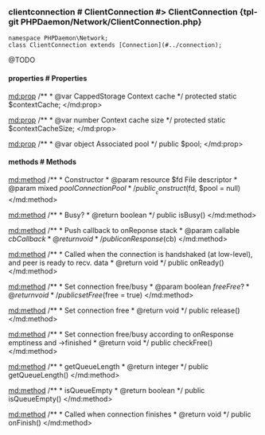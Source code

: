 ### clientconnection # ClientConnection #> ClientConnection {tpl-git PHPDaemon/Network/ClientConnection.php}

```php:p
namespace PHPDaemon\Network;
class ClientConnection extends [Connection](#../connection);
```

@TODO

<!-- include-namespace path="\PHPDaemon\Network\ClientConnection" commit="" level="" access="" -->
#### properties # Properties

<md:prop>
/**
	 * @var CappedStorage Context cache
	 */
protected static $contextCache;
</md:prop>

<md:prop>
/**
	 * @var number Context cache size
	 */
protected static $contextCacheSize;
</md:prop>

<md:prop>
/**
	 * @var object Associated pool
	 */
public $pool;
</md:prop>

#### methods # Methods

<md:method>
/**
	 * Constructor
	 * @param resource $fd   File descriptor
	 * @param mixed    $pool ConnectionPool
	 */
public __construct($fd, $pool = null)
</md:method>

<md:method>
/**
	 * Busy?
	 * @return boolean
	 */
public isBusy()
</md:method>

<md:method>
/**
	 * Push callback to onReponse stack
	 * @param  callable $cb Callback
	 * @return void
	 */
public onResponse($cb)
</md:method>

<md:method>
/**
	 * Called when the connection is handshaked (at low-level), and peer is ready to recv. data
	 * @return void
	 */
public onReady()
</md:method>

<md:method>
/**
	 * Set connection free/busy
	 * @param  boolean $free Free?
	 * @return void
	 */
public setFree($free = true)
</md:method>

<md:method>
/**
	 * Set connection free
	 * @return void
	 */
public release()
</md:method>

<md:method>
/**
	 * Set connection free/busy according to onResponse emptiness and ->finished
	 * @return void
	 */
public checkFree()
</md:method>

<md:method>
/**
	 * getQueueLength
	 * @return integer
	 */
public getQueueLength()
</md:method>

<md:method>
/**
	 * isQueueEmpty
	 * @return boolean
	 */
public isQueueEmpty()
</md:method>

<md:method>
/**
	 * Called when connection finishes
	 * @return void
	 */
public onFinish()
</md:method>


<!--/ include-namespace -->
